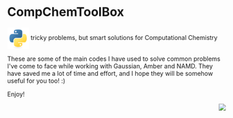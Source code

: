 # CompChemToolBox
<img align="center" height="50" width="50" src="https://raw.githubusercontent.com/devicons/devicon/master/icons/python/python-original.svg"> tricky problems, but smart solutions for Computational Chemistry

These are some of the main codes I have used to solve common problems I've come to face while working with Gaussian, Amber and NAMD. They have saved me a lot of time and effort, and I hope they will be somehow useful for you too! :)

Enjoy!

<img align="right" src="https://user-images.githubusercontent.com/115626610/205353088-48e83b8a-03f1-4443-b2d2-406273d3522c.gif">
